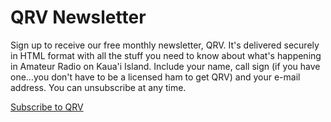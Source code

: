# QRV Newsletter

Sign up to receive our free monthly newsletter, QRV.  It's delivered
securely in HTML format with all the stuff you need to know about
what's happening in Amateur Radio on Kaua'i Island. Include your name,
call sign (if you have one...you don't have to be a licensed ham to
get QRV) and your e-mail address. You can unsubscribe at any time.

<a href="mailto:elaine@kauaimail.net?subject=Subscribe%20to%20QRV">Subscribe to QRV</a>
